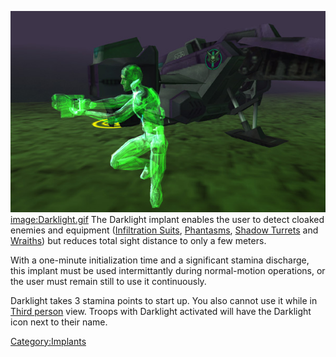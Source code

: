 ![](images/Darklight.jpg "fig:Darklight.jpg")
[image:Darklight.gif](image:Darklight.md.gif) The Darklight
implant enables the user to detect cloaked enemies and equipment
([Infiltration Suits](../items/Infiltration_Suit.md),
[Phantasms](../vehicles/Phantasm.md), [Shadow
Turrets](../weapons/Shadow_Turret.md) and [Wraiths](../vehicles/Wraith.md)) but
reduces total sight distance to only a few meters.

With a one-minute initialization time and a significant stamina
discharge, this implant must be used intermittantly during normal-motion
operations, or the user must remain still to use it continuously.

Darklight takes 3 stamina points to start up. You also cannot use it
while in [Third person](../terminology/Third_person.md) view. Troops with
Darklight activated will have the Darklight icon next to their name.

[Category:Implants](Category:Implants.md)
